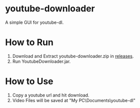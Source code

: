 # youtube-downloader
A simple GUI for youtube-dl.

# How to Run
1. Download and Extract youtube-downloader.zip in [releases](https://github.com/NotSuspicious/youtube-downloader/releases).
2. Run YoutubeDownloader.jar.

# How to Use
1. Copy a youtube url and hit download.
2. Video Files will be saved at "My PC\Documents\youtube-dl"

